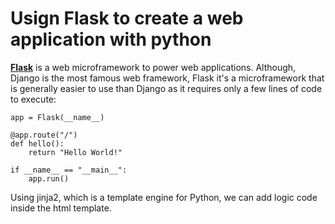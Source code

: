 # Usign Flask to create a web application with python

[**Flask**](http://flask.pocoo.org/docs/0.12/) is a web microframework to power web applications. Although, Django is the most famous web framework, Flask it's a microframework that is generally easier to use than Django as it requires only a few lines of code to execute:

```from flask import Flask
app = Flask(__name__)

@app.route("/")
def hello():
    return "Hello World!"

if __name__ == "__main__":
    app.run()
```

Using jinja2, which is a template engine for Python, we can add logic code inside the html template.